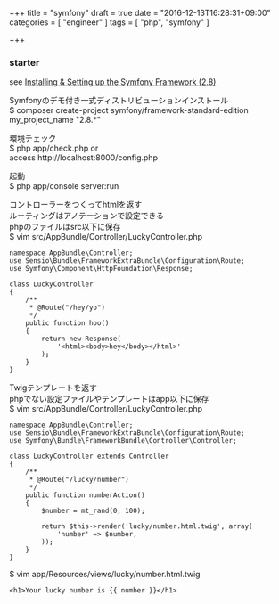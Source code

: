 +++
title = "symfony"
draft = true
date = "2016-12-13T16:28:31+09:00"
categories = [ "engineer" ]
tags = [ "php", "symfony" ]

+++

### starter

see [Installing & Setting up the Symfony Framework \(2\.8\)](http://symfony.com/doc/2.8/setup.html)

Symfonyのデモ付き一式ディストリビューションインストール  
$ composer create-project symfony/framework-standard-edition my_project_name "2.8.*"

環境チェック  
$ php app/check.php
or  
access http://localhost:8000/config.php  

起動  
$ php app/console server:run

コントローラーをつくってhtmlを返す  
ルーティングはアノテーションで設定できる  
phpのファイルはsrc以下に保存  
$ vim src/AppBundle/Controller/LuckyController.php  

```
namespace AppBundle\Controller;
use Sensio\Bundle\FrameworkExtraBundle\Configuration\Route;
use Symfony\Component\HttpFoundation\Response;

class LuckyController
{
    /**
     * @Route("/hey/yo")
     */
    public function hoo()
    {
        return new Response(
            '<html><body>hey</body></html>'
        );
    }
}
```

Twigテンプレートを返す  
phpでない設定ファイルやテンプレートはapp以下に保存  
$ vim src/AppBundle/Controller/LuckyController.php  

```
namespace AppBundle\Controller;
use Sensio\Bundle\FrameworkExtraBundle\Configuration\Route;
use Symfony\Bundle\FrameworkBundle\Controller\Controller;

class LuckyController extends Controller
{
    /**
     * @Route("/lucky/number")
     */
    public function numberAction()
    {
        $number = mt_rand(0, 100);

        return $this->render('lucky/number.html.twig', array(
            'number' => $number,
        ));
    }
}
```

$ vim app/Resources/views/lucky/number.html.twig  

```
<h1>Your lucky number is {{ number }}</h1>
```

